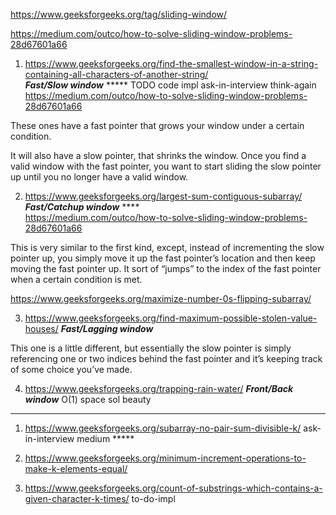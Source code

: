 https://www.geeksforgeeks.org/tag/sliding-window/

https://medium.com/outco/how-to-solve-sliding-window-problems-28d67601a66


1) https://www.geeksforgeeks.org/find-the-smallest-window-in-a-string-containing-all-characters-of-another-string/ \
***Fast/Slow window*** ***** TODO code impl ask-in-interview think-again \
https://medium.com/outco/how-to-solve-sliding-window-problems-28d67601a66

These ones have a fast pointer that grows your window under a certain condition.

It will also have a slow pointer, that shrinks the window. Once you find a valid window with the fast pointer, you want to start sliding the slow pointer up until you no longer have a valid window.

2) https://www.geeksforgeeks.org/largest-sum-contiguous-subarray/ ***Fast/Catchup window*** **** \
https://medium.com/outco/how-to-solve-sliding-window-problems-28d67601a66

This is very similar to the first kind, except, instead of incrementing the slow pointer up, you simply move it up the fast pointer’s location and then keep moving the fast pointer up. It sort of “jumps” to the index of the fast pointer when a certain condition is met.

https://www.geeksforgeeks.org/maximize-number-0s-flipping-subarray/

3) https://www.geeksforgeeks.org/find-maximum-possible-stolen-value-houses/ ***Fast/Lagging window*** 

This one is a little different, but essentially the slow pointer is simply referencing one or two indices behind the fast pointer and it’s keeping track of some choice you’ve made.

4) https://www.geeksforgeeks.org/trapping-rain-water/ ***Front/Back window***   O(1) space sol beauty

--------------------------------------------------------------------------------------------------------------------------


1) https://www.geeksforgeeks.org/subarray-no-pair-sum-divisible-k/ ask-in-interview medium *****

2) https://www.geeksforgeeks.org/minimum-increment-operations-to-make-k-elements-equal/

3) https://www.geeksforgeeks.org/count-of-substrings-which-contains-a-given-character-k-times/ to-do-impl

